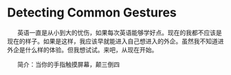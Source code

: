 # Detecting Common Gestures

&nbsp;&nbsp;&nbsp;&nbsp;&nbsp;&nbsp;英语一直是从小到大的忧伤，如果每次英语能够学好点。现在的我都不应该是现在的样子。如果是这样，我应该早就能进入自己想进入的外企。虽然我不知道进外企是什么样的体验。但我想试试。来吧，从现在开始。

&nbsp;&nbsp;&nbsp;&nbsp;&nbsp;&nbsp;简介：当你的手指触摸屏幕，颠三倒四
